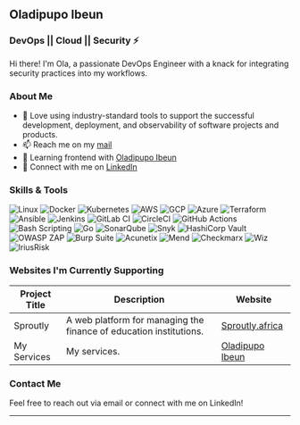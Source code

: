 ## Oladipupo Ibeun 
### DevOps || Cloud || Security ⚡ 

Hi there! I'm Ola, a passionate DevOps Engineer with a knack for integrating security practices into my workflows.


### About Me

- 🔭 Love using industry-standard tools to support the successful development, deployment, and observability of software projects and products.
- 📫 Reach me on my [mail](mailto:oladipupo.ibeun@gmail.com)
- 🌱 Learning frontend with [Oladipupo Ibeun](https://oladipupoibeun.com/)
- 💼 Connect with me on [LinkedIn](https://www.linkedin.com/in/oladipupoibeun/)

### Skills & Tools

![Linux](https://img.shields.io/badge/Linux-FCC624?style=flat-square&logo=linux&logoColor=black)
![Docker](https://img.shields.io/badge/Docker-2CA5E0?style=flat-square&logo=docker&logoColor=white)
![Kubernetes](https://img.shields.io/badge/Kubernetes-326CE5?style=flat-square&logo=kubernetes&logoColor=white)
![AWS](https://img.shields.io/badge/Amazon%20AWS-232F3E?style=flat-square&logo=amazon-aws)
![GCP](https://img.shields.io/badge/Google%20Cloud-4285F4?style=flat-square&logo=google-cloud&logoColor=white)
![Azure](https://img.shields.io/badge/Microsoft%20Azure-0078D4?style=flat-square&logo=microsoft-azure&logoColor=white)
![Terraform](https://img.shields.io/badge/Terraform-623CE4?style=flat-square&logo=terraform&logoColor=white)
![Ansible](https://img.shields.io/badge/Ansible-EE0000?style=flat-square&logo=ansible&logoColor=white)
![Jenkins](https://img.shields.io/badge/Jenkins-D24939?style=flat-square&logo=jenkins&logoColor=white)
![GitLab CI](https://img.shields.io/badge/GitLab%20CI-330F63?style=flat-square&logo=gitlab&logoColor=white)
![CircleCI](https://img.shields.io/badge/CircleCI-343434?style=flat-square&logo=circleci&logoColor=white)
![GitHub Actions](https://img.shields.io/badge/GitHub%20Actions-2088FF?style=flat-square&logo=github-actions&logoColor=white)
![Bash Scripting](https://img.shields.io/badge/Bash-4EAA25?style=flat-square&logo=gnu-bash&logoColor=white)
![Go](https://img.shields.io/badge/Go-00ADD8?style=flat-square&logo=go&logoColor=white)
![SonarQube](https://img.shields.io/badge/SonarQube-4E9BCD?style=flat-square&logo=sonarqube&logoColor=white)
![Snyk](https://img.shields.io/badge/Snyk-4C4A73?style=flat-square&logo=snyk&logoColor=white)
![HashiCorp Vault](https://img.shields.io/badge/HashiCorp%20Vault-000000?style=flat-square&logo=vault&logoColor=white)
![OWASP ZAP](https://img.shields.io/badge/OWASP%20ZAP-1F93FF?style=flat-square&logo=owasp&logoColor=white)
![Burp Suite](https://img.shields.io/badge/Burp%20Suite-FF8800?style=flat-square&logo=burp-suite&logoColor=white)
![Acunetix](https://img.shields.io/badge/Acunetix-FC3158?style=flat-square&logo=acunetix&logoColor=white)
![Mend](https://img.shields.io/badge/Mend-39AD77?style=flat-square&logo=mend&logoColor=white)
![Checkmarx](https://img.shields.io/badge/Checkmarx-54B848?style=flat-square&logo=checkmarx&logoColor=white)
![Wiz](https://img.shields.io/badge/Wiz-684FF5?style=flat-square&logo=wiz&logoColor=white)
![IriusRisk](https://img.shields.io/badge/IriusRisk-2D2D2D?style=flat-square&logo=iriusrisk&logoColor=white)

### Websites I'm Currently Supporting

<div style="margin-top: 10px; margin-bottom: 10px;">

| Project Title | Description | Website |
|---------------|-------------|---------|
| Sproutly     | A web platform for managing the finance of education institutions. | [Sproutly.africa](https://sproutly.africa) |
| My Services     | My services. | [Oladipupo Ibeun](https://oladipupoibeun.com) |

</div>


### Contact Me

Feel free to reach out via email or connect with me on LinkedIn!

---

<!--

![GitHub Stats](https://github-readme-stats.vercel.app/api?username=josephdickson11&show_icons=true&theme=radical&count_private=true&include_all_commits=true)
**josephdickson11/josephdickson11** is a ✨ _special_ ✨ repository because its `README.md` (this file) appears on your GitHub profile.

Here are some ideas to get you started:

- 🔭 I’m currently working on ...
- 🌱 I’m currently learning ...
- 👯 I’m looking to collaborate on ...
- 🤔 I’m looking for help with ...
- 💬 Ask me about ...
- 📫 How to reach me: ...
- 😄 Pronouns: ...
- ⚡ Fun fact: ...
- 👋
-->
